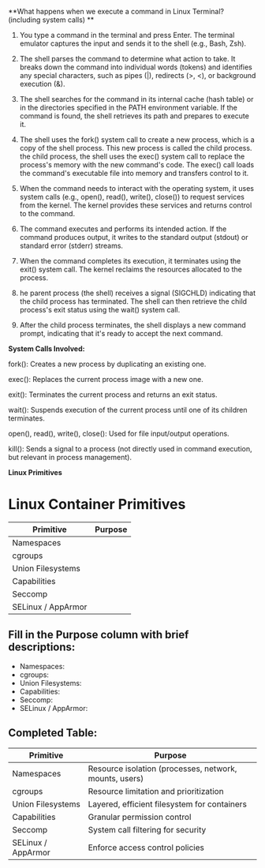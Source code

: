 **What happens when we execute a command in Linux Terminal? (including system calls) **

 1. You type a command in the terminal and press Enter. The terminal emulator captures the input and sends it to the shell (e.g., Bash, Zsh).

 2. The shell parses the command to determine what action to take. It breaks down the command into individual words (tokens) and identifies any special characters, such as pipes (|), redirects (>, <), or background execution (&).
 3. The shell searches for the command in its internal cache (hash table) or in the directories specified in the PATH environment variable. If the command is found, the shell retrieves its path and prepares to execute it.
 4. The shell uses the fork() system call to create a new process, which is a copy of the shell process. This new process is called the child process.
  the child process, the shell uses the exec() system call to replace the process's memory with the new command's code. The exec() call loads the command's executable file into memory and transfers control to it.
 5. When the command needs to interact with the operating system, it uses system calls (e.g., open(), read(), write(), close()) to request services from the kernel. The kernel provides these services and returns control to the command.
 6. The command executes and performs its intended action. If the command produces output, it writes to the standard output (stdout) or standard error (stderr) streams.
 7. When the command completes its execution, it terminates using the exit() system call. The kernel reclaims the resources allocated to the process.
 8. he parent process (the shell) receives a signal (SIGCHLD) indicating that the child process has terminated. The shell can then retrieve the child process's exit status using the wait() system call.
 9.  After the child process terminates, the shell displays a new command prompt, indicating that it's ready to accept the next command.

**System Calls Involved:**

fork(): Creates a new process by duplicating an existing one.

exec(): Replaces the current process image with a new one.

exit(): Terminates the current process and returns an exit status.

wait(): Suspends execution of the current process until one of its children terminates.

open(), read(), write(), close(): Used for file input/output operations.

kill(): Sends a signal to a process (not directly used in command execution, but relevant in process management).


**Linux Primitives**

# Linux Container Primitives

| **Primitive** | **Purpose** |
| --- | --- |
| Namespaces |  |
| cgroups |  |
| Union Filesystems |  |
| Capabilities |  |
| Seccomp |  |
| SELinux / AppArmor |  |

## Fill in the Purpose column with brief descriptions:

* Namespaces: 
* cgroups: 
* Union Filesystems: 
* Capabilities: 
* Seccomp: 
* SELinux / AppArmor: 

## Completed Table:

| **Primitive** | **Purpose** |
| --- | --- |
| Namespaces | Resource isolation (processes, network, mounts, users) |
| cgroups | Resource limitation and prioritization |
| Union Filesystems | Layered, efficient filesystem for containers |
| Capabilities | Granular permission control |
| Seccomp | System call filtering for security |
| SELinux / AppArmor | Enforce access control policies |
